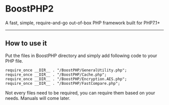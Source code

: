 # BoostPHP2
A fast, simple, require-and-go out-of-box PHP framework built for PHP7.1+

---

## How to use it
Put the files in BoostPHP directory and simply add following code to your PHP file.

```
require_once __DIR__ . "/BoostPHP/GeneralUtility.php";
require_once __DIR__ . "/BoostPHP/Cache.php";
require_once __DIR__ . "/BoostPHP/Encryption.AES.php";
require_once __DIR__ . "/BoostPHP/FastCompare.php";
```

Not every files need to be required, you can require them based on your needs.
Manuals will come later.